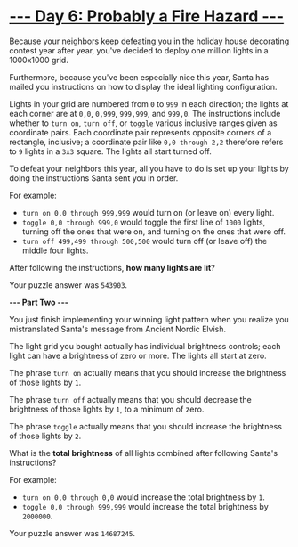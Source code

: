 # [--- Day 6: Probably a Fire Hazard ---](adventofcode.com/2015/day/6)

Because your neighbors keep defeating you in the holiday house decorating contest year after year, you've decided to deploy one million lights in a 1000x1000 grid.

Furthermore, because you've been especially nice this year, Santa has mailed you instructions on how to display the ideal lighting configuration.

Lights in your grid are numbered from ``0`` to ``999`` in each direction; the lights at each corner are at ``0,0``, ``0,999``, ``999,999``, and ``999,0``. The instructions include whether to ``turn on``, ``turn off``, or ``toggle`` various inclusive ranges given as coordinate pairs. Each coordinate pair represents opposite corners of a rectangle, inclusive; a coordinate pair like ``0,0 through 2,2`` therefore refers to ``9`` lights in a ``3x3`` square. The lights all start turned off.

To defeat your neighbors this year, all you have to do is set up your lights by doing the instructions Santa sent you in order.

For example:

- ``turn on 0,0 through 999,999`` would turn on (or leave on) every light.
- ``toggle 0,0 through 999,0`` would toggle the first line of ``1000`` lights, turning off the ones that were on, and turning on the ones that were off.
- ``turn off 499,499 through 500,500`` would turn off (or leave off) the middle four lights.

After following the instructions, **how many lights are lit**?

Your puzzle answer was ``543903``.

**--- Part Two ---**

You just finish implementing your winning light pattern when you realize you mistranslated Santa's message from Ancient Nordic Elvish.

The light grid you bought actually has individual brightness controls; each light can have a brightness of zero or more. The lights all start at zero.

The phrase ``turn on`` actually means that you should increase the brightness of those lights by ``1``.

The phrase ``turn off`` actually means that you should decrease the brightness of those lights by ``1``, to a minimum of zero.

The phrase ``toggle`` actually means that you should increase the brightness of those lights by ``2``.

What is the **total brightness** of all lights combined after following Santa's instructions?

For example:

- ``turn on 0,0 through 0,0`` would increase the total brightness by ``1``.
- ``toggle 0,0 through 999,999`` would increase the total brightness by ``2000000``.

Your puzzle answer was ``14687245``.
